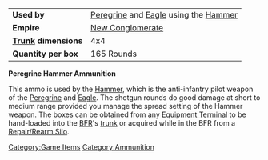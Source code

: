|                                  |                                                                               |
| -------------------------------- | ----------------------------------------------------------------------------- |
| **Used by**                      | [Peregrine](Peregrine.md) and [Eagle](Eagle.md) using the [Hammer](Hammer.md) |
| **Empire**                       | [New Conglomerate](New_Conglomerate.md)                                       |
| **[Trunk](Trunk.md) dimensions** | 4x4                                                                           |
| **Quantity per box**             | 165 Rounds                                                                    |

**Peregrine Hammer Ammunition**

This ammo is used by the [Hammer](Hammer.md), which is the
anti-infantry pilot weapon of the [Peregrine](Peregrine.md) and
[Eagle](Eagle.md). The shotgun rounds do good damage at short to
medium range provided you manage the spread setting of the Hammer
weapon. The boxes can be obtained from any [Equipment
Terminal](Equipment_Terminal.md) to be hand-loaded into the
[BFR](BattleFrame_Robotics.md)'s [trunk](Trunk.md) or acquired while in
the BFR from a [Repair/Rearm Silo](Repair_Rearm_Silo.md).

[Category:Game Items](Category:Game_Items.md)
[Category:Ammunition](Category:Ammunition.md)
